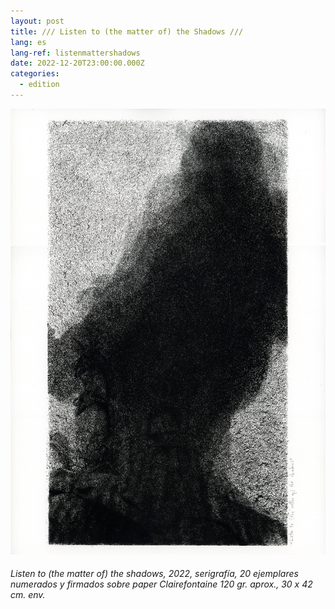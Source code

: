 ```yaml
---
layout: post
title: /// Listen to (the matter of) the Shadows ///
lang: es
lang-ref: listenmattershadows
date: 2022-12-20T23:00:00.000Z
categories:
  - edition
---
```


![](</imgs/Listen to-the matter of- the shadows SCAN -300- UP.jpg>)

###### *Listen to (the matter of) the shadows*, 2022, serigrafía, 20 ejemplares numerados y firmados sobre paper Clairefontaine 120 gr. aprox., 30 x 42 cm. env.
